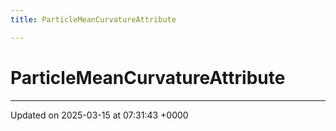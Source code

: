 ```yaml
---
title: ParticleMeanCurvatureAttribute

---
```


# ParticleMeanCurvatureAttribute





-------------------------------

Updated on 2025-03-15 at 07:31:43 +0000